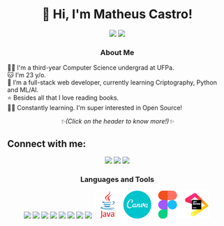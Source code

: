 <h1 align="center">
 👋 Hi, I'm Matheus Castro!
</h1>
 

<p align="center">
<img src="https://readme-typing-svg.herokuapp.com?size=26&duration=2500&lines=Software+Engineer;laravel+developer;fullstack+developer" > 
<img src="https://user-images.githubusercontent.com/5713670/87202985-820dcb80-c2b6-11ea-9f56-7ec461c497c3.gif" > 

</p>

<h3 align="center">About Me</h3>  
 <p>
 👩‍🎓  I'm a third-year Computer Science undergrad at UFPa.
<br>🐱 I'm 23 y/o.
<br>💫 I’m a full-stack web developer, currently learning Criptography, Python and ML/AI.
<br>⭐ Besides all that I love reading books.
<br>👩‍💻 Constantly learning. I'm super interested in Open Source!
 <br> <p align="center"><i>✨(Click on the header to know more!)✨</i></p>
 </p>

## Connect with me:

<p align="center">
  <a href="https://github.com/nolovedeepdev">
  <img src="https://img.shields.io/badge/linkedin-0077B5.svg?style=for-the-badge&logo=linkedin&logoColor=ffffff"/></a>
   <a href="https://www.facebook.com/"><img src="https://img.shields.io/badge/facebook-1b74e4.svg?style=for-the-badge&logo=facebook&logoColor=ffffff"/></a>
   <a href="mailto:matheussantts@gmail.com?subject=[GitHub]%20🔥%20profile%20contact&body=Hello"><img src="https://img.shields.io/badge/e‑mail-D14836.svg?style=for-the-badge&logo=GMail&logoColor=ffffff"/></a>
 
</br> 

<!-- Tech Stack --> 

<h3 align="Center">Languages and Tools</h3>  
<p align="center">
<img src="https://cdn.jsdelivr.net/gh/devicons/devicon/icons/html5/html5-original-wordmark.svg" style="height: 4rem"/>
<img src="https://cdn.jsdelivr.net/gh/devicons/devicon/icons/css3/css3-original-wordmark.svg" style="height: 4rem"/>
<img src="https://cdn.jsdelivr.net/gh/devicons/devicon/icons/javascript/javascript-plain.svg" style="height: 4rem"/>
<img src="https://cdn.jsdelivr.net/gh/devicons/devicon/icons/bootstrap/bootstrap-plain-wordmark.svg"  style="height: 4rem"/>
<img src="https://cdn.jsdelivr.net/gh/devicons/devicon/icons/react/react-original.svg" style="height: 4rem"/>
<img src="https://cdn.jsdelivr.net/gh/devicons/devicon/icons/git/git-plain.svg" style="height: 4rem"/>
<img src="https://cdn.jsdelivr.net/gh/devicons/devicon/icons/github/github-original-wordmark.svg" style="height: 4rem; color:white"/>
<img src="https://cdn.jsdelivr.net/gh/devicons/devicon/icons/python/python-original.svg"  style="height: 4rem"/>
<img src="https://github.com/devicons/devicon/blob/master/icons/java/java-original-wordmark.svg" style="height: 4rem" />
<img src="https://github.com/devicons/devicon/blob/master/icons/canva/canva-original.svg" style="height: 4rem" />
<img src="https://github.com/devicons/devicon/blob/master/icons/figma/figma-original.svg" style="height: 4rem" />
<img src="https://github.com/devicons/devicon/blob/master/icons/jetbrains/jetbrains-original.svg" style="height: 4rem" />
</p>
